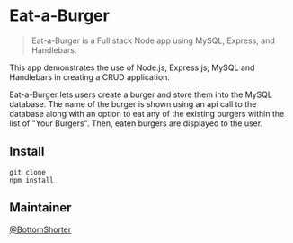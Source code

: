 # Eat-a-Burger

> Eat-a-Burger is a Full stack Node app using MySQL, Express, and Handlebars.

This app demonstrates the use of Node.js, Express.js, MySQL and Handlebars in creating a CRUD application. 

Eat-a-Burger lets users create a burger and store them into the MySQL database.  The name of the burger is shown using an api call to the database along with an option to eat any of the existing burgers within the list of "Your Burgers". Then, eaten burgers are displayed to the user.

## Install

```
git clone
npm install
```

## Maintainer

[@BottomShorter](https://github.com/bottomshorter)